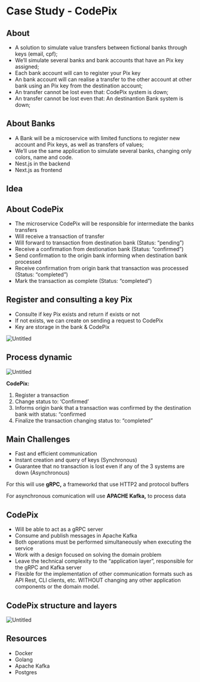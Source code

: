 # Case Study - CodePix

## About

- A solution to simulate value transfers between fictional banks through keys (email, cpf);
- We’ll simulate several banks and bank accounts that have an Pix key assigned;
- Each bank account will can to register your Pix key
- An bank account will can realise a transfer to the other account at other bank using an Pix key from the destination account;
- An transfer cannot be lost even that: CodePix system is down;
- An transfer cannot be lost even that: An destinantion Bank system is down;

## About Banks

- A Bank will be a microservice with limited functions to register new account and Pix keys, as well as transfers of values;
- We’ll use the same application to simulate several banks, changing only colors, name and code.
- Nest.js in the backend
- Next.js as frontend

## Idea

## About CodePix

- The microservice CodePix will be responsible for intermediate the banks transfers
- Will receive a transaction of transfer
- Will forward to transaction from destination bank (Status: “pending”)
- Receive a confirmation from destionation bank (Status: “confirmed”)
- Send confirmation to the origin bank informing when destination bank processed
- Receive confirmation from origin bank that transaction was processed (Status: “completed”)
- Mark the transaction as complete (Status: “completed”)

## Register and consulting a key Pix

- Consulte if key Pix exists and return if exists or not
- If not exists, we can create on sending a request to CodePix
- Key are storage in the bank & CodePix

![Untitled](https://s3-us-west-2.amazonaws.com/secure.notion-static.com/c7e22685-e985-4a79-b033-473b15be85b8/Untitled.png)

## Process dynamic

![Untitled](https://s3-us-west-2.amazonaws.com/secure.notion-static.com/704b6105-75cf-4d05-8e7e-d154accdd95a/Untitled.png)

**CodePix:**

1. Register a transaction
2. Change status to: ‘Confirmed’
3. Informs origin bank that a transaction was confirmed by the destination bank with status: “confirmed
4. Finalize the transaction changing status to: “completed”

## Main Challenges

- Fast and efficient communication
- Instant creation and query of keys (Synchronous)
- Guarantee that no transaction is lost even if any of the 3 systems are down (Asynchronous)

For this will use **gRPC,**  a frameworkd that use HTTP2 and protocol buffers

For asynchronous comunication will use **APACHE Kafka,** to process data

## CodePix

- Will be able to act as a gRPC server
- Consume and publish messages in Apache Kafka
- Both operations must be performed simultaneously when executing the service
- Work with a design focused on solving the domain problem
- Leave the technical complexity to the “application layer”, responsible for the gRPC and Kafka server
- Flexible for the implementation of other communication formats such as API Rest, CLI clients, etc. WITHOUT changing any other application components or the domain model.

## CodePix structure and layers

![Untitled](https://s3-us-west-2.amazonaws.com/secure.notion-static.com/596ee1d1-4a79-4d75-9648-cdeb854412fe/Untitled.png)

## Resources

- Docker
- Golang
- Apache Kafka
- Postgres
